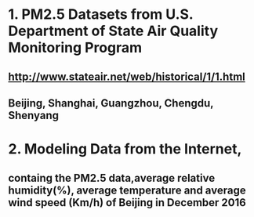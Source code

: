 # 1. PM2.5 Datasets from U.S. Department of State Air Quality Monitoring Program
## http://www.stateair.net/web/historical/1/1.html
## Beijing, Shanghai, Guangzhou, Chengdu,  Shenyang

# 2. Modeling Data from the Internet, 
## containg the PM2.5 data,average relative humidity(%), average temperature and average wind speed (Km/h) of Beijing in December 2016
